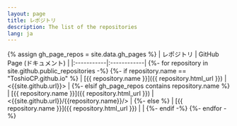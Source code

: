 ```yaml
---
layout: page
title: レポジトリ
description: The list of the repositories
lang: ja
---
```

{% assign gh_page_repos = site.data.gh_pages %}
| レポジトリ | GitHub Page (ドキュメント) |
|:-----------|:------------|
{%- for repository in site.github.public_repositories -%}
  {%- if repository.name == "ToshioCP.github.io" %}
    | [{{ repository.name }}]({{ repository.html_url }}) | <{{site.github.url}}> |
  {%- elsif gh_page_repos contains repository.name %}
    | [{{ repository.name }}]({{ repository.html_url }}) | <{{site.github.url}}/{{repository.name}}/> |
  {%- else %}
    | [{{ repository.name }}]({{ repository.html_url }}) | |
  {%- endif -%}
{%- endfor -%}
